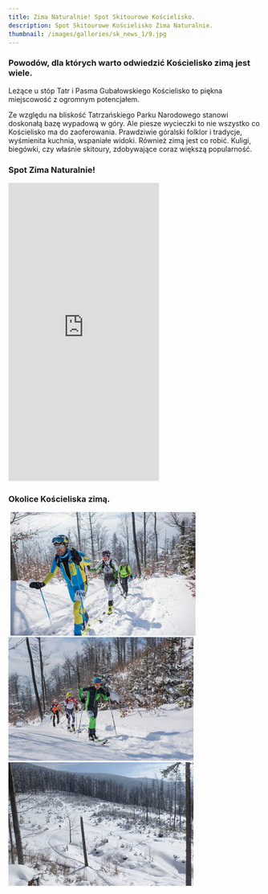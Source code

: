 ```yaml
---
title: Zima Naturalnie! Spot Skitourowe Kościelisko.
description: Spot Skitourowe Kościelisko Zima Naturalnie.
thumbnail: /images/galleries/sk_news_1/9.jpg
---
```

  
### Powodów, dla których warto odwiedzić Kościelisko zimą jest wiele.
  
Leżące u stóp Tatr i Pasma Gubałowskiego Kościelisko to piękna miejscowość z ogromnym potencjałem. 
  
Ze względu na bliskość Tatrzańskiego Parku Narodowego stanowi doskonałą bazę wypadową w góry. Ale piesze wycieczki to nie wszystko co Kościelisko ma do zaoferowania. Prawdziwie góralski folklor i tradycje, wyśmienita kuchnia, wspaniałe widoki. Również zimą jest co robić. Kuligi, biegówki, czy właśnie skitoury, zdobywające coraz większą popularność.
  
### Spot Zima Naturalnie!
  
<iframe src="https://youtube.com/embed/S2rDXWmGLpE" allowfullscreen="" style="height: 593px" frameborder="0"></iframe>
  
### Okolice Kościeliska zimą.

<span class="image modal gallery">
  <a href="/images/galleries/sk_news_1/1.jpg" title=""><img src="/images/galleries/sk_news_1/1.jpg.thumb.jpg" alt="" /></a>
  <a href="/images/galleries/zawody-basi-german/race6.jpg" title=""><img src="/images/galleries/zawody-basi-german/race6.jpg.thumb.jpg" alt="" /></a>
  <a href="/images/galleries/zawody-basi-german/race7.jpg" title=""><img src="/images/galleries/zawody-basi-german/race7.jpg.thumb.jpg" alt="" /></a>
  <a href="/images/galleries/zawody-basi-german/race8.jpg" title=""><img src="/images/galleries/zawody-basi-german/race8.jpg.thumb.jpg" alt="" /></a>
</span>

<span class="image modal gallery">
  <a href="/images/galleries/sk_news_1/1.jpg" title=""><img src="/images/galleries/sk_news_1/1.jpg.thumb.jpg" alt="" /></a>
  <a href="/images/galleries/sk_news_1/2.jpg" title=""><img src="/images/galleries/sk_news_1/2.jpg.thumb.jpg" alt="" /></a>
  <a href="/images/galleries/sk_news_1/3.jpg" title=""><img src="/images/galleries/sk_news_1/3.jpg.thumb.jpg" alt="" /></a>
  <a href="/images/galleries/sk_news_1/4.jpg" title=""><img src="/images/galleries/sk_news_1/4.jpg.thumb.jpg" alt="" /></a>
  <a href="/images/galleries/sk_news_1/5.jpg" title=""></span>
